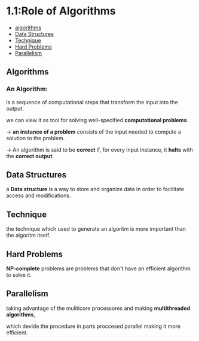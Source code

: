 # 1.1:Role of Algorithms
- [algorithms](#algorithms)
- [Data Structures](#data-structures)
- [Technique](#technique)
- [Hard Problems](#hard-problems)
- [Parallelism](#parallelism)

## Algorithms
### An Algorithm:
 is a sequence of computational steps that transform the input into the output.
 
 we can view it as tool for solving well-specified **computational problems**.

-> **an instance of a problem** consists of the input needed to compute a solution to the problem.

-> An algorithm is said to be **correct** if, for every input instance, it **halts** with the **correct output**.

## Data Structures
a **Data structure** is a way to store and organize data in order to facilitate access and modifications.

## Technique
the technique which used to generate an algoritm is more important than the algoritm itself.

## Hard Problems
**NP-complete** problems are problems that don't have an efficient algorithm to solve it.

## Parallelism
taking advantage of the muliticore processores and making  **multithreaded algorithms**,

which devide the procedure in parts proccesed parallel making it more efficient.



